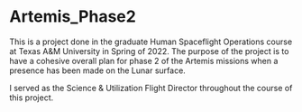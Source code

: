 # Artemis_Phase2
This is a project done in the graduate Human Spaceflight Operations course at Texas A&amp;M University in Spring of 2022. The purpose of the project is to have a cohesive overall plan for phase 2 of the Artemis missions when a presence has been made on the Lunar surface.

I served as the Science & Utilization Flight Director throughout the course of this project.
